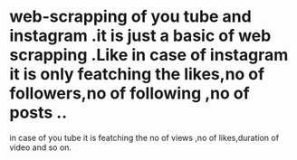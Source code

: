# web-scrapping of you tube and instagram .it is just a basic of web scrapping .Like in case of instagram it is only featching the likes,no of followers,no of following ,no of posts ..
in case of you tube it is featching the no of views ,no of likes,duration of video and so on.
